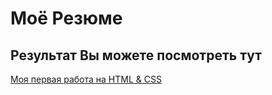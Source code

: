 # Моё Резюме

## Результат Вы можете посмотреть тут

[Моя первая работа на HTML & CSS](https://witor999.github.io/resume/)
